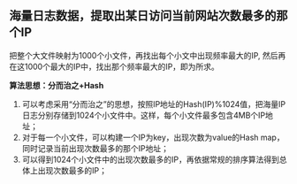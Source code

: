 ## 海量日志数据，提取出某日访问当前网站次数最多的那个IP

把整个大文件映射为1000个小文件，再找出每个小文中出现频率最大的IP, 然后再在这1000个最大的IP中，找出那个频率最大的IP，即为所求。

**算法思想：分而治之+Hash**

1. 可以考虑采用“分而治之”的思想，按照IP地址的Hash(IP)%1024值，把海量IP日志分别存储到1024个小文件中。这样，每个小文件最多包含4MB个IP地址； 
2. 对于每一个小文件，可以构建一个IP为key，出现次数为value的Hash map，同时记录当前出现次数最多的那个IP地址；
3. 可以得到1024个小文件中的出现次数最多的IP，再依据常规的排序算法得到总体上出现次数最多的IP；

